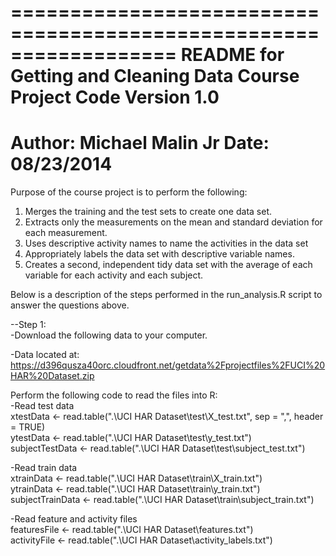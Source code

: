 ==================================================================
README for Getting and Cleaning Data Course Project Code
Version 1.0
==================================================================
Author: Michael Malin Jr
Date: 08/23/2014
==================================================================

Purpose of the course project is to perform the following:<br>
1. Merges the training and the test sets to create one data set.<br>
2. Extracts only the measurements on the mean and standard deviation for each measurement. <br>
3. Uses descriptive activity names to name the activities in the data set<br>
4. Appropriately labels the data set with descriptive variable names.<br> 
5. Creates a second, independent tidy data set with the average of each variable for each activity and each subject. <br>

Below is a description of the steps performed in the run_analysis.R script  to answer the questions above.<br>

--Step 1: <br>
-Download the following data to your computer.<br>

-Data located at: <br>
https://d396qusza40orc.cloudfront.net/getdata%2Fprojectfiles%2FUCI%20HAR%20Dataset.zip <br>

Perform the following code to read the files into R:<br>
-Read test data <br>
xtestData <- read.table(".\\UCI HAR Dataset\\test\\X_test.txt", sep = ",", header = TRUE)<br>
ytestData <- read.table(".\\UCI HAR Dataset\\test\\y_test.txt")<br>
subjectTestData <- read.table(".\\UCI HAR Dataset\\test\\subject_test.txt")<br>

-Read train data<br>
xtrainData <- read.table(".\\UCI HAR Dataset\\train\\X_train.txt")<br>
ytrainData <- read.table(".\\UCI HAR Dataset\\train\\y_train.txt")<br>
subjectTrainData <- read.table(".\\UCI HAR Dataset\\train\\subject_train.txt")<br>

-Read feature and activity files<br>
featuresFile <- read.table(".\\UCI HAR Dataset\\features.txt")<br>
activityFile <- read.table(".\\UCI HAR Dataset\\activity_labels.txt")<br>

